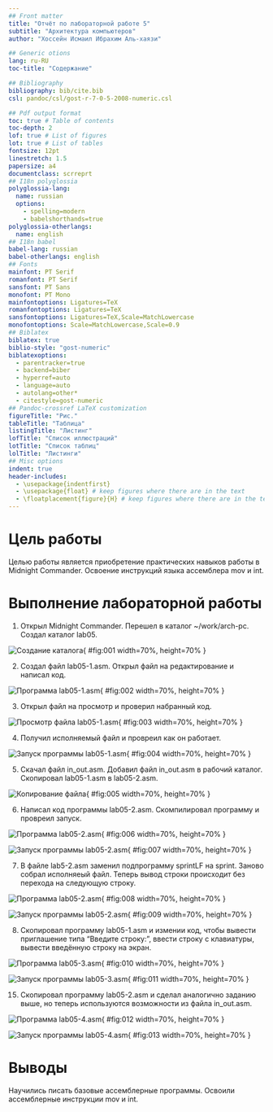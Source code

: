 ```yaml
---
## Front matter
title: "Отчёт по лабораторной работе 5"
subtitle: "Архитектура компьютеров"
author: "Хоссейн Исмаил Ибрахим Аль-хаязи"

## Generic otions
lang: ru-RU
toc-title: "Содержание"

## Bibliography
bibliography: bib/cite.bib
csl: pandoc/csl/gost-r-7-0-5-2008-numeric.csl

## Pdf output format
toc: true # Table of contents
toc-depth: 2
lof: true # List of figures
lot: true # List of tables
fontsize: 12pt
linestretch: 1.5
papersize: a4
documentclass: scrreprt
## I18n polyglossia
polyglossia-lang:
  name: russian
  options:
	- spelling=modern
	- babelshorthands=true
polyglossia-otherlangs:
  name: english
## I18n babel
babel-lang: russian
babel-otherlangs: english
## Fonts
mainfont: PT Serif
romanfont: PT Serif
sansfont: PT Sans
monofont: PT Mono
mainfontoptions: Ligatures=TeX
romanfontoptions: Ligatures=TeX
sansfontoptions: Ligatures=TeX,Scale=MatchLowercase
monofontoptions: Scale=MatchLowercase,Scale=0.9
## Biblatex
biblatex: true
biblio-style: "gost-numeric"
biblatexoptions:
  - parentracker=true
  - backend=biber
  - hyperref=auto
  - language=auto
  - autolang=other*
  - citestyle=gost-numeric
## Pandoc-crossref LaTeX customization
figureTitle: "Рис."
tableTitle: "Таблица"
listingTitle: "Листинг"
lofTitle: "Список иллюстраций"
lotTitle: "Список таблиц"
lolTitle: "Листинги"
## Misc options
indent: true
header-includes:
  - \usepackage{indentfirst}
  - \usepackage{float} # keep figures where there are in the text
  - \floatplacement{figure}{H} # keep figures where there are in the text
---
```


# Цель работы

Целью работы является приобретение практических навыков работы в Midnight Commander. 
Освоение инструкций языка ассемблера mov и int.

# Выполнение лабораторной работы

1. Открыл Midnight Commander. Перешел в каталог ~/work/arch-pc. Создал каталог lab05.

![Создание каталога](image/01.png){ #fig:001 width=70%, height=70% }

2. Создал файл lab05-1.asm. Открыл файл на редактирование и написал код.

![Программа lab05-1.asm](image/02.png){ #fig:002 width=70%, height=70% }

3. Открыл файл на просмотр и проверил набранный код.

![Просмотр файла lab05-1.asm](image/03.png){ #fig:003 width=70%, height=70% }

4. Получил исполняемый файл и провреил как он работает.

![Запуск программы lab05-1.asm](image/04.png){ #fig:004 width=70%, height=70% }

5. Скачал файл in_out.asm. Добавил файл in_out.asm в рабочий каталог. Скопировал lab05-1.asm в lab05-2.asm.

![Копирование файла](image/05.png){ #fig:005 width=70%, height=70% }

6. Написал код программы lab05-2.asm. Скомпилировал программу и провреил запуск.

![Программа lab05-2.asm](image/06.png){ #fig:006 width=70%, height=70% }

![Запуск программы lab05-2.asm](image/07.png){ #fig:007 width=70%, height=70% }

7. В файле lab5-2.asm заменил подпрограмму sprintLF на sprint. Заново собрал исполняеый файл. 
Теперь вывод строки происходит без перехода на следующую строку.

![Программа lab05-2.asm](image/08.png){ #fig:008 width=70%, height=70% }

![Запуск программы lab05-2.asm](image/09.png){ #fig:009 width=70%, height=70% }

8. Скопировал программу lab05-1.asm и измении код, чтобы 
вывести приглашение типа “Введите строку:”, 
ввести строку с клавиатуры, 
вывести введённую строку на экран.

![Программа lab05-3.asm](image/10.png){ #fig:010 width=70%, height=70% }

![Запуск программы lab05-3.asm](image/11.png){ #fig:011 width=70%, height=70% }

15. Скопировал программу lab05-2.asm и сделал аналогично заданию выше, но теперь используются возможности из файла in_out.asm.

![Программа lab05-4.asm](image/12.png){ #fig:012 width=70%, height=70% }

![Запуск программы lab05-4.asm](image/13.png){ #fig:013 width=70%, height=70% }

# Выводы

Научились писать базовые ассемблерные программы. Освоили ассемблерные инструкции mov и int.